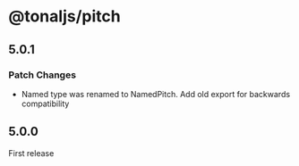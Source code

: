# @tonaljs/pitch

## 5.0.1

### Patch Changes

- Named type was renamed to NamedPitch. Add old export for backwards compatibility

## 5.0.0

First release
